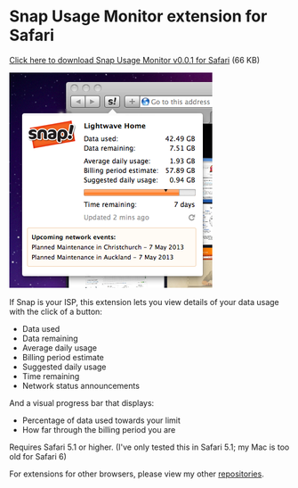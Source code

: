 Snap Usage Monitor extension for Safari
===========

[Click here to download Snap Usage Monitor v0.0.1 for Safari](https://github.com/ChrisNZL/snap-safari/raw/master/Builds/SnapUsageMonitor_0.0.1.safariextz) (66 KB)

![](https://github.com/ChrisNZL/snap-safari/blob/master/screenshot.png?raw=true)

If Snap is your ISP, this extension lets you view details of your data usage with the click of a button:
* Data used
* Data remaining
* Average daily usage
* Billing period estimate
* Suggested daily usage
* Time remaining
* Network status announcements

And a visual progress bar that displays:
* Percentage of data used towards your limit
* How far through the billing period you are

Requires Safari 5.1 or higher. (I've only tested this in Safari 5.1; my Mac is too old for Safari 6)

For extensions for other browsers, please view my other [repositories](https://github.com/ChrisNZL?tab=repositories).
